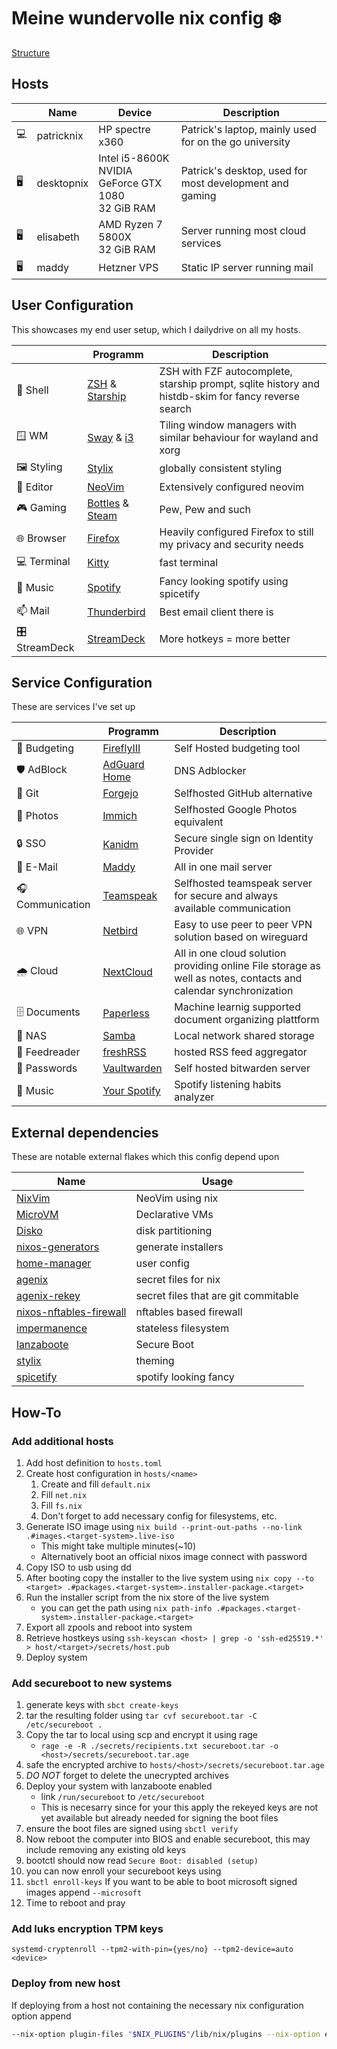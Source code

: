 # Meine wundervolle nix config  ❄️

[Structure](./STRUCTURE.md)


## Hosts
| | Name | Device | Description
---|---|---|---
💻 | patricknix | HP spectre x360 | Patrick's laptop, mainly used for on the go university
🖥️ | desktopnix | Intel i5-8600K <br> NVIDIA GeForce GTX 1080 <br> 32 GiB RAM | Patrick's desktop, used for most development and gaming
🖥️ | elisabeth | AMD Ryzen 7 5800X <br> 32 GiB RAM | Server running most cloud services
🖥️ | maddy | Hetzner VPS | Static IP server running mail

## User Configuration
This showcases my end user setup, which I dailydrive on all my hosts.

| | Programm | Description
---|---|---
🐚 Shell | [ZSH](./users/common/shells/zsh/default.nix) & [Starship](./users/common/shells/starfish.nix) | ZSH with FZF autocomplete, starship prompt, sqlite history and histdb-skim for fancy reverse search
🪟 WM | [Sway](./users/common/graphical/wayland/sway.nix) & [i3](./users/common/graphical/Xorg/i3.nix) | Tiling window managers with similar behaviour for wayland and xorg
🖼️ Styling | [Stylix](./modules/graphical/default.nix) | globally consistent styling 
📝 Editor | [NeoVim](./users/common/programs/nvim/default.nix) | Extensively configured neovim
🎮 Gaming | [Bottles](./users/common/programs/bottles.nix) & [Steam](./modules/optional/steam.nix) | Pew, Pew and such
🌐 Browser | [Firefox](./users/patrick/firefox.nix) | Heavily configured Firefox to still my privacy and security needs
💻 Terminal | [Kitty](./users/common/programs/kitty.nix) | fast terminal
🎵 Music | [Spotify](./users/common/programs/spicetify.nix) | Fancy looking spotify using spicetify
📫 Mail | [Thunderbird](./users/common/programs/thunderbird.nix) | Best email client there is
🎛️ StreamDeck | [StreamDeck](./users/patrick/streamdeck.nix) | More hotkeys = more better

## Service Configuration
These are services I've set up

| | Programm | Description
---|---|---
💸 Budgeting | [FireflyIII](./config/services/firefly.nix) | Self Hosted budgeting tool
🛡️ AdBlock | [AdGuard Home](./config/services/adguardhome.nix) | DNS Adblocker
🔨 Git | [Forgejo](./config/services/forgejo.nix) | Selfhosted GitHub alternative
📸 Photos | [Immich](./config/services/immich.nix) | Selfhosted Google Photos equivalent
🔒 SSO | [Kanidm](./config/services/kanidm.nix) | Secure single sign on Identity Provider
📧 E-Mail | [Maddy](./config/services/maddy.nix) | All in one mail server
🎧 Communication | [Teamspeak](./config/services/murmur.nix) | Selfhosted teamspeak server for secure and always available communication
🌐 VPN | [Netbird](./config/services/netbird.nix) | Easy to use peer to peer VPN solution based on wireguard
🌧️ Cloud | [NextCloud](./config/services/nextcloud.nix) | All in one cloud solution providing online File storage as well as notes, contacts and calendar synchronization
🗄️ Documents | [Paperless](./config/services/paperless.nix) | Machine learnig supported document organizing plattform
📁 NAS | [Samba](./config/services/samba.nix) | Local network shared storage
📰 Feedreader | [freshRSS](./config/services/ttrss.nix) | hosted RSS feed aggregator
🔑 Passwords | [Vaultwarden](./config/services/vaultwarden.nix) | Self hosted bitwarden server
🎵 Music | [Your Spotify](./config/services/yourspotify.nix) | Spotify listening habits analyzer


## External dependencies
These are notable external flakes which this config depend upon

| Name | Usage |
---|---
[NixVim](https://github.com/nix-community/nixvim) | NeoVim using nix
[MicroVM](https://github.com/astro/microvm.nix) | Declarative VMs
[Disko](https://github.com/nix-community/disko)| disk partitioning
[nixos-generators](https://github.com/nix-community/nixos-generators) | generate installers
[home-manager](https://github.com/nix-community/home-manager) | user config
[agenix](https://github.com/ryantm/agenix) | secret files for nix
[agenix-rekey](https://github.com/oddlama/agenix-rekey) | secret files that are git commitable
[nixos-nftables-firewall](https://github.com/thelegy/nixos-nftables-firewall) | nftables based firewall
[impermanence](https://github.com/nix-community/impermanence) | stateless filesystem
[lanzaboote](https://github.com/nix-community/lanzaboote) | Secure Boot
[stylix](https://github.com/danth/stylix) | theming
[spicetify](https://github.com/the-argus/spicetify-nix) | spotify looking fancy



## How-To

### Add additional hosts

1. Add host definition to `hosts.toml`
2. Create host configuration in `hosts/<name>`
    1. Create and fill `default.nix`
    1. Fill `net.nix`
    1. Fill `fs.nix`
    2. Don't forget to add necessary config for filesystems, etc.
3. Generate ISO image using `nix build --print-out-paths --no-link .#images.<target-system>.live-iso`
    - This might take multiple minutes(~10)
    - Alternatively boot an official nixos image connect with password
3. Copy ISO to usb using dd
3. After booting copy the installer to the live system using `nix copy --to <target> .#packages.<target-system>.installer-package.<target>`
4. Run the installer script from the nix store of the live system
    - you can get the path using `nix path-info .#packages.<target-system>.installer-package.<target>`
4. Export all zpools and reboot into system
6. Retrieve hostkeys using `ssh-keyscan <host> | grep -o 'ssh-ed25519.*' > host/<target>/secrets/host.pub`
5. Deploy system

### Add secureboot to new systems

1. generate keys with `sbct create-keys`
1. tar the resulting folder using `tar cvf secureboot.tar -C /etc/secureboot .`
1. Copy the tar to local using scp and encrypt it using rage
    - `rage -e -R ./secrets/recipients.txt secureboot.tar -o <host>/secrets/secureboot.tar.age`
1. safe the encrypted archive to `hosts/<host>/secrets/secureboot.tar.age`
1. *DO NOT* forget to delete the unecrypted archives
1. Deploy your system with lanzaboote enabled
    - link `/run/secureboot` to `/etc/secureboot`
    - This is necesarry since for your this apply the rekeyed keys are not yet available but already needed for signing the boot files
1. ensure the boot files are signed using `sbctl verify`
1. Now reboot the computer into BIOS and enable secureboot,
    this may include removing any existing old keys
1. bootctl should now read `Secure Boot: disabled (setup)`
1. you can now enroll your secureboot keys using
1. `sbctl enroll-keys`
    If you want to be able to boot microsoft signed images append `--microsoft`
1. Time to reboot and pray

### Add luks encryption TPM keys

`systemd-cryptenroll --tpm2-with-pin={yes/no} --tpm2-device=auto <device>`


### Deploy from new host

If deploying from a host not containing the necessary nix configuration option append
```bash
--nix-option plugin-files "$NIX_PLUGINS"/lib/nix/plugins --nix-option extra-builtins-file ./nix/extra-builtins`
```
